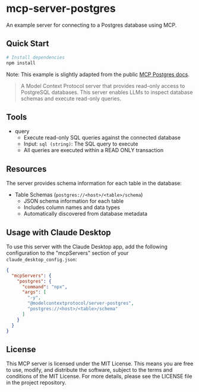 # mcp-server-postgres
An example server for connecting to a Postgres database using MCP.

## Quick Start

```bash
# Install dependencies
npm install
```

Note: This example is slightly adapted from the public [MCP Postgres docs](https://github.com/modelcontextprotocol/servers/tree/main/src/postgres). 

> A Model Context Protocol server that provides read-only access to PostgreSQL databases. This server enables LLMs to inspect database schemas and execute read-only queries.

## Tools
* query
  * Execute read-only SQL queries against the connected database
  * Input: `sql (string)`: The SQL query to execute
  * All queries are executed within a READ ONLY transaction

## Resources
The server provides schema information for each table in the database:

* Table Schemas (`postgres://<host>/<table>/schema`)
  * JSON schema information for each table
  * Includes column names and data types
  * Automatically discovered from database metadata

## Usage with Claude Desktop
To use this server with the Claude Desktop app, add the following configuration to the "mcpServers" section of your `claude_desktop_config.json`:

```json
{
  "mcpServers": {
    "postgres": {
      "command": "npx",
      "args": [
        "-y",
        "@modelcontextprotocol/server-postgres",
        "postgres://<host>/<table>/schema"
      ]
    }
  }
}
```

## License
This MCP server is licensed under the MIT License. This means you are free to use, modify, and distribute the software, subject to the terms and conditions of the MIT License. For more details, please see the LICENSE file in the project repository.